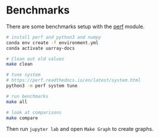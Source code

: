 # Benchmarks


There are some benchmarks setup with the [perf](https://github.com/vstinner/perf) module.

```bash
# install perf and python3 and numpy
conda env create -f environment.yml
conda activate uarray-docs

# Clean out old values
make clean

# tune system
# https://perf.readthedocs.io/en/latest/system.html
python3 -m perf system tune

# run benchmarks
make all

# look at comparisons
make compare
```

Then run `jupyter lab` and open `Make Graph` to create graphs.
